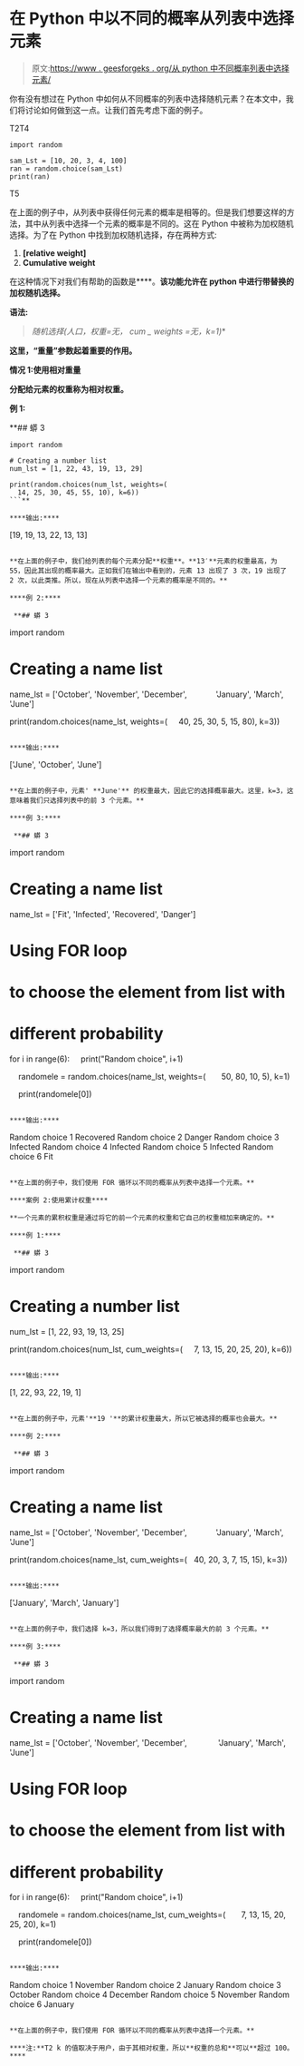 # 在 Python 中以不同的概率从列表中选择元素

> 原文:[https://www . geesforgeks . org/从 python 中不同概率列表中选择元素/](https://www.geeksforgeeks.org/choose-elements-from-list-with-different-probability-in-python/)

你有没有想过在 Python 中如何从不同概率的列表中选择随机元素？在本文中，我们将讨论如何做到这一点。让我们首先考虑下面的例子。

T2T4

```
import random

sam_Lst = [10, 20, 3, 4, 100]
ran = random.choice(sam_Lst)
print(ran)
```

T5

在上面的例子中，从列表中获得任何元素的概率是相等的。但是我们想要这样的方法，其中从列表中选择一个元素的概率是不同的。这在 Python 中被称为加权随机选择。为了在 Python 中找到加权随机选择，存在两种方式:

1.  **[relative weight]**
2.  **Cumulative weight**

在这种情况下对我们有帮助的函数是[](https://www.geeksforgeeks.org/random-choices-method-in-python/)****。**该功能允许在 python 中进行带替换的加权随机选择。**

****语法:****

> **随机选择(人口，权重=无，* cum _ weights =无，k=1)**

**这里，“重量”参数起着重要的作用。**

****情况 1:使用相对重量****

**分配给元素的权重称为相对权重。**

****例 1:****

 **## 蟒 3

```
import random

# Creating a number list
num_lst = [1, 22, 43, 19, 13, 29]

print(random.choices(num_lst, weights=(
  14, 25, 30, 45, 55, 10), k=6))
```** 

****输出:****

```
[19, 19, 13, 22, 13, 13] 
```

**在上面的例子中，我们给列表的每个元素分配**权重**。**13′**元素的权重最高，为 55，因此其出现的概率最大。正如我们在输出中看到的，元素 13 出现了 3 次，19 出现了 2 次，以此类推。所以，现在从列表中选择一个元素的概率是不同的。**

****例 2:****

 **## 蟒 3

```
import random

# Creating a name list
name_lst = ['October', 'November', 'December',
            'January', 'March', 'June']

print(random.choices(name_lst, weights=(
    40, 25, 30, 5, 15, 80), k=3))
```** 

****输出:****

```
['June', 'October', 'June']
```

**在上面的例子中，元素' **June'** 的权重最大，因此它的选择概率最大。这里，k=3，这意味着我们只选择列表中的前 3 个元素。**

****例 3:****

 **## 蟒 3

```
import random

# Creating a name list
name_lst = ['Fit', 'Infected', 'Recovered', 'Danger']

# Using FOR loop
# to choose the element from list with
# different probability
for i in range(6):
    print("Random choice", i+1)

    randomele = random.choices(name_lst, weights=(
      50, 80, 10, 5), k=1)

    print(randomele[0])
```** 

****输出:****

```
Random choice 1
Recovered
Random choice 2
Danger
Random choice 3
Infected
Random choice 4
Infected
Random choice 5
Infected
Random choice 6
Fit 
```

**在上面的例子中，我们使用 FOR 循环以不同的概率从列表中选择一个元素。**

****案例 2:使用累计权重****

**一个元素的累积权重是通过将它的前一个元素的权重和它自己的权重相加来确定的。**

****例 1:****

 **## 蟒 3

```
import random

# Creating a number list
num_lst = [1, 22, 93, 19, 13, 25]

print(random.choices(num_lst, cum_weights=(
    7, 13, 15, 20, 25, 20), k=6))
```** 

****输出:****

```
[1, 22, 93, 22, 19, 1] 
```

**在上面的例子中，元素'**19 '**的累计权重最大，所以它被选择的概率也会最大。**

****例 2:****

 **## 蟒 3

```
import random

# Creating a name list
name_lst = ['October', 'November', 'December',
            'January', 'March', 'June']

print(random.choices(name_lst, cum_weights=(
  40, 20, 3, 7, 15, 15), k=3))
```** 

****输出:****

```
['January', 'March', 'January'] 
```

**在上面的例子中，我们选择 k=3，所以我们得到了选择概率最大的前 3 个元素。**

****例 3:****

 **## 蟒 3

```
import random

# Creating a name list 
name_lst = ['October', 'November', 'December', 
            'January', 'March', 'June']

# Using FOR loop
# to choose the element from list with
# different probability
for i in range(6):
    print("Random choice", i+1)

    randomele = random.choices(name_lst, cum_weights=(
      7, 13, 15, 20, 25, 20), k=1)

    print(randomele[0])
```** 

****输出:****

```
Random choice 1
November
Random choice 2
January
Random choice 3
October
Random choice 4
December
Random choice 5
November
Random choice 6
January 
```

**在上面的例子中，我们使用 FOR 循环以不同的概率从列表中选择一个元素。**

****注:**T2 k 的值取决于用户，由于其相对权重，所以**权重的总和**可以**超过 100。****
